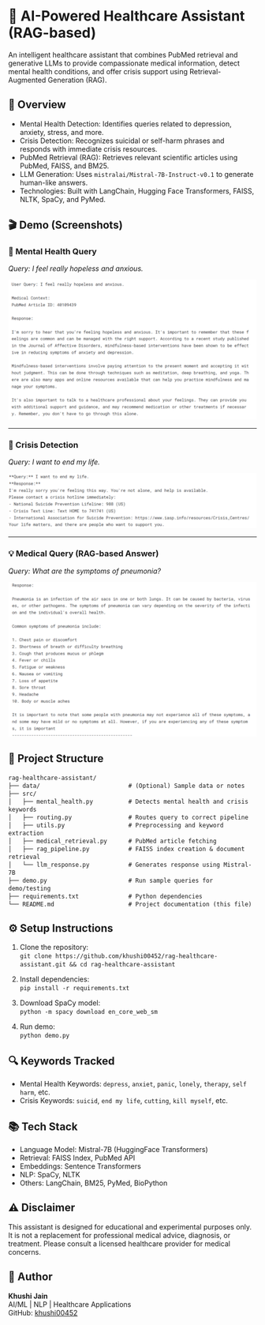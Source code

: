 # 🧠 AI-Powered Healthcare Assistant (RAG-based)

An intelligent healthcare assistant that combines PubMed retrieval and generative LLMs to provide compassionate medical information, detect mental health conditions, and offer crisis support using Retrieval-Augmented Generation (RAG).

## 📌 Overview

- Mental Health Detection: Identifies queries related to depression, anxiety, stress, and more.  
- Crisis Detection: Recognizes suicidal or self-harm phrases and responds with immediate crisis resources.  
- PubMed Retrieval (RAG): Retrieves relevant scientific articles using PubMed, FAISS, and BM25.  
- LLM Generation: Uses `mistralai/Mistral-7B-Instruct-v0.1` to generate human-like answers.  
- Technologies: Built with LangChain, Hugging Face Transformers, FAISS, NLTK, SpaCy, and PyMed.

## 🎬 Demo (Screenshots)

### 🧠 Mental Health Query
_Query: I feel really hopeless and anxious._

![Mental Health Response](screenshots/mental_health_query.png)

---

### 🚨 Crisis Detection
_Query: I want to end my life._

![Crisis Response](screenshots/crisis_response.png)

---

### 💡 Medical Query (RAG-based Answer)
_Query: What are the symptoms of pneumonia?_

![Medical Query Response](screenshots/medical_query.png)


## 📁 Project Structure

```
rag-healthcare-assistant/
├── data/                         # (Optional) Sample data or notes
├── src/
│   ├── mental_health.py          # Detects mental health and crisis keywords
│   ├── routing.py                # Routes query to correct pipeline
│   ├── utils.py                  # Preprocessing and keyword extraction
│   ├── medical_retrieval.py      # PubMed article fetching
│   ├── rag_pipeline.py           # FAISS index creation & document retrieval
│   └── llm_response.py           # Generates response using Mistral-7B
├── demo.py                       # Run sample queries for demo/testing
├── requirements.txt              # Python dependencies
└── README.md                     # Project documentation (this file)
```

## ⚙️ Setup Instructions

1. Clone the repository:  
   `git clone https://github.com/khushi00452/rag-healthcare-assistant.git && cd rag-healthcare-assistant`

2. Install dependencies:  
   `pip install -r requirements.txt`

3. Download SpaCy model:  
   `python -m spacy download en_core_web_sm`

4. Run demo:  
   `python demo.py`

## 🔍 Keywords Tracked

- Mental Health Keywords: `depress`, `anxiet`, `panic`, `lonely`, `therapy`, `self harm`, etc.  
- Crisis Keywords: `suicid`, `end my life`, `cutting`, `kill myself`, etc.

## 📚 Tech Stack

- Language Model: Mistral-7B (HuggingFace Transformers)  
- Retrieval: FAISS Index, PubMed API  
- Embeddings: Sentence Transformers  
- NLP: SpaCy, NLTK  
- Others: LangChain, BM25, PyMed, BioPython

## ⚠️ Disclaimer

This assistant is designed for educational and experimental purposes only. It is not a replacement for professional medical advice, diagnosis, or treatment. Please consult a licensed healthcare provider for medical concerns.

## 👤 Author

**Khushi Jain**  
AI/ML | NLP | Healthcare Applications  
GitHub: [khushi00452](https://github.com/khushi00452)

